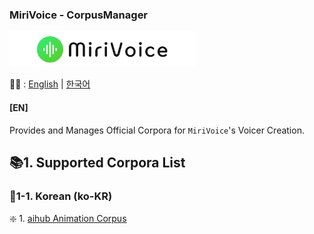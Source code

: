 ### MiriVoice - CorpusManager
[<img src="Misc\title.png" height="57"/>](https://github.com/EX3exp/MiriVoice)

📜🧐 :
[English](README.md) | [한국어](readme/README-ko.md)
#### [EN]

Provides and Manages Official Corpora for `MiriVoice`'s Voicer Creation.

## 📚1. Supported Corpora List
### 📗1-1. Korean (ko-KR)
❇️ 1. [aihub Animation Corpus](ko-KR/aihub%20Animation%20Corpus/README.md)
